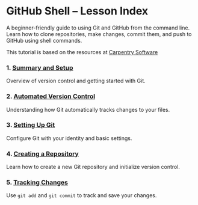 # GitHub Shell – Lesson Index

A beginner-friendly guide to using Git and GitHub from the command line. Learn how to clone repositories, make changes, commit them, and push to GitHub using shell commands.

This tutorial is based on the resources at [Carpentry Software](https://swcarpentry.github.io/git-novice/)

### 1. [Summary and Setup](github-shell-lv1.md)
Overview of version control and getting started with Git.

### 2. [Automated Version Control](github-shell-lv2.md)
Understanding how Git automatically tracks changes to your files.

### 3. [Setting Up Git](github-shell-lv3.md)
Configure Git with your identity and basic settings.

### 4. [Creating a Repository](github-shell-lv4.md)
Learn how to create a new Git repository and initialize version control.

### 5. [Tracking Changes](github-shell-lv5.md)
Use `git add` and `git commit` to track and save your changes. 